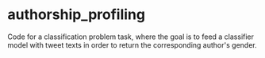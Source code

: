 # authorship_profiling
Code for a classification problem task, where the goal is to feed a classifier model with tweet texts in order to return the corresponding author's gender.
